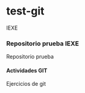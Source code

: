 # test-git
IEXE
### Repositorio prueba IEXE

Repositorio prueba 

 #### Actividades GIT

 Ejercicios de git
